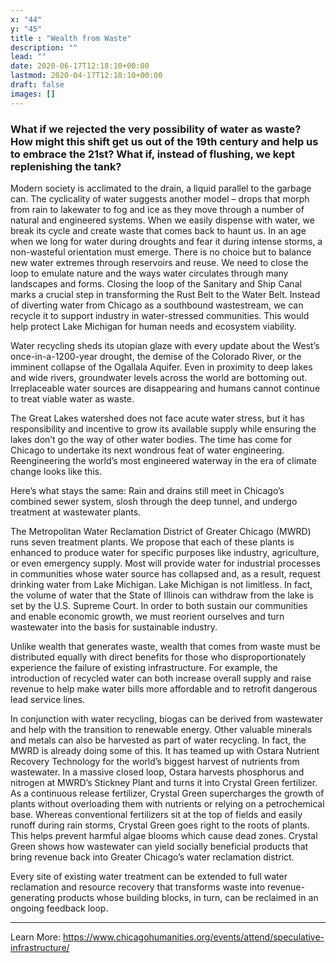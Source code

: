 ```yaml
---
x: "44"
y: "45"
title : "Wealth from Waste"
description: ""
lead: ""
date: 2020-06-17T12:18:10+00:00
lastmod: 2020-04-17T12:18:10+00:00
draft: false
images: []
---
```


### What if we rejected the very possibility of water as waste? How might this shift get us out of the 19th century and help us to embrace the 21st? What if, instead of flushing, we kept replenishing the tank? 

Modern society is acclimated to the drain, a liquid parallel to the garbage can. The cyclicality of water suggests another model – drops that morph from rain to lakewater to fog and ice as they move through a number of natural and engineered systems. When we easily dispense with water, we break its cycle and create waste that comes back to haunt us. In an age when we long for water during droughts and fear it during intense storms, a non-wasteful orientation must emerge. There is no choice but to balance new water extremes through reservoirs and reuse.  We need to close the loop to emulate nature and the ways water circulates through many landscapes and forms.
Closing the loop of the Sanitary and Ship Canal marks a crucial step in transforming the Rust Belt to the Water Belt. Instead of diverting water from Chicago as a southbound wastestream, we can recycle it to support industry in water-stressed communities. This would help protect Lake Michigan for human needs and ecosystem viability. 

Water recycling sheds its utopian glaze with every update about the West’s once-in-a-1200-year drought, the demise of the Colorado River, or the imminent collapse of the Ogallala Aquifer. Even in proximity to deep lakes and wide rivers, groundwater levels across the world are bottoming out. Irreplaceable water sources are disappearing and humans cannot continue to treat viable water as waste.  

The Great Lakes watershed does not face acute water stress, but it has responsibility and incentive to grow its available supply while ensuring the lakes don’t go the way of other water bodies. The time has come for Chicago to undertake its next wondrous feat of water engineering. Reengineering the world’s most engineered waterway in the era of climate change looks like this.

Here’s what stays the same: Rain and drains still meet in Chicago’s combined sewer system, slosh through the deep tunnel, and undergo treatment at wastewater plants.

The Metropolitan Water Reclamation District of Greater Chicago (MWRD) runs seven treatment plants. We propose that each of these plants is enhanced to produce water for specific purposes like industry, agriculture, or even emergency supply. Most will provide water for industrial processes in communities whose water source has collapsed and, as a result, request drinking water from Lake Michigan. Lake Michigan is not limitless. In fact, the volume of water that the State of Illinois can withdraw from the lake is set by the U.S. Supreme Court. In order to both sustain our communities and enable economic growth, we must reorient ourselves and turn wastewater into the basis for sustainable industry. 

Unlike wealth that generates waste, wealth that comes from waste must be distributed equally with direct benefits for those who disproportionately experience the failure of existing infrastructure. For example, the introduction of recycled water can both increase overall supply and raise revenue to help make water bills more affordable and to retrofit dangerous lead service lines.

In conjunction with water recycling, biogas can be derived from wastewater and help with the transition to renewable energy. Other valuable minerals and metals can also be harvested as part of water recycling. In fact, the MWRD is already doing some of this. It has teamed up with Ostara Nutrient Recovery Technology for the world’s biggest harvest of nutrients from wastewater. In a massive closed loop, Ostara harvests phosphorus and nitrogen at MWRD’s Stickney Plant and turns it into Crystal Green fertilizer. As a continuous release fertilizer, Crystal Green supercharges the growth of plants without overloading them with nutrients or relying on a petrochemical base. Whereas conventional fertilizers sit at the top of fields and easily runoff during rain storms, Crystal Green goes right to the roots of plants. This helps prevent harmful algae blooms which cause dead zones. Crystal Green shows how wastewater can yield socially beneficial products that bring revenue back into Greater Chicago’s water reclamation district.

Every site of existing water treatment can be extended to full water reclamation and resource recovery that transforms waste into revenue-generating products whose building blocks, in turn, can be reclaimed in an ongoing feedback loop.

---

Learn More:
https://www.chicagohumanities.org/events/attend/speculative-infrastructure/

